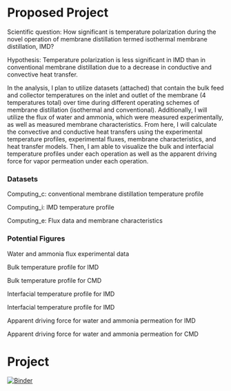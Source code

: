 # Proposed Project

Scientific question: How significant is temperature polarization during the novel operation of membrane distillation termed isothermal membrane distillation, IMD? 

Hypothesis: Temperature polarization is less significant in IMD than in conventional membrane distillation due to a decrease in conductive and convective heat transfer. 

In the analysis, I plan to utilize datasets (attached) that contain the bulk feed and collector temperatures on the inlet and outlet of the membrane (4 temperatures total) over time during different operating schemes of membrane distillation (isothermal and conventional). Additionally, I will utilize the flux of water and ammonia, which were measured experimentally, as well as measured membrane characteristics. From here, I will calculate the convective and conductive heat transfers using the experimental temperature profiles, experimental fluxes, membrane characteristics, and heat transfer models. Then, I am able to visualize the bulk and interfacial temperature profiles under each operation as well as the apparent driving force for vapor permeation under each operation. 

### Datasets
Computing_c: conventional membrane distillation temperature profile

Computing_i: IMD temperature profile

Computing_e: Flux data and membrane characteristics

### Potential Figures 
Water and ammonia flux experimental data 

Bulk temperature profile for IMD 

Bulk temperature profile for CMD

Interfacial temperature profile for IMD

Interfacial temperature profile for IMD

Apparent driving force for water and ammonia permeation for IMD

Apparent driving force for water and ammonia permeation for CMD
# Project
[![Binder](https://mybinder.org/badge.svg)](http://mybinder.org/v2/gh/sm4386/Project/master)
